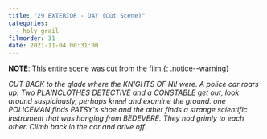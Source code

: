 ```yaml
---
title: "29 EXTERIOR - DAY (Cut Scene)"
categories:
  - holy grail
filmorder: 31
date: 2021-11-04 00:31:00
---
```


<span>**NOTE**: This entire scene was cut from the film.</span>{: .notice--warning}

_CUT BACK to the glade where the KNIGHTS OF NI! were. A police car roars up. Two PLAINCLOTHES DETECTIVE and a CONSTABLE get out, look around suspiciously, perhaps kneel and examine the ground. one POLICEMAN finds PATSY's shoe and the other finds a strange scientific instrument that was hanging from BEDEVERE. They nod grimly to each other. Climb back in the car and drive off._